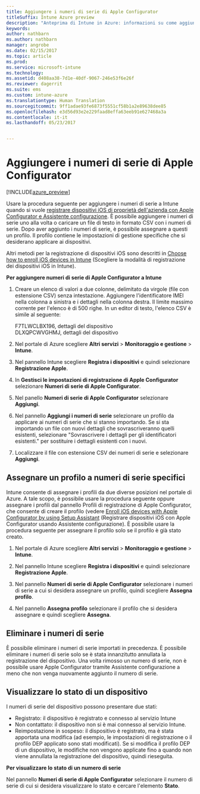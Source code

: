 ```yaml
---
title: Aggiungere i numeri di serie di Apple Configurator
titleSuffix: Intune Azure preview
description: "Anteprima di Intune in Azure: informazioni su come aggiungere numeri di serie a dispositivi iOS di proprietà dell&quot;azienda con Apple Configurator."
keywords: 
author: nathbarn
ms.author: nathbarn
manager: angrobe
ms.date: 02/15/2017
ms.topic: article
ms.prod: 
ms.service: microsoft-intune
ms.technology: 
ms.assetid: d408aa38-7d1e-40df-9067-246e53f6e26f
ms.reviewer: dagerrit
ms.suite: ems
ms.custom: intune-azure
ms.translationtype: Human Translation
ms.sourcegitcommit: 9ff1adae93fe6873f5551cf58b1a2e89638dee85
ms.openlocfilehash: e3d56d93e2e229faad8effa63eeb91e627468a3a
ms.contentlocale: it-it
ms.lasthandoff: 05/23/2017


---
```


# <a name="add-apple-configurator-serial-numbers"></a>Aggiungere i numeri di serie di Apple Configurator

[!INCLUDE[azure_preview](./includes/azure_preview.md)]

Usare la procedura seguente per aggiungere i numeri di serie a Intune quando si vuole [registrare dispositivi iOS di proprietà dell'azienda con Apple Configurator e Assistente configurazione](apple-configurator-setup-assistant-enroll-ios.md). È possibile aggiungere i numeri di serie uno alla volta o caricare un file di testo in formato CSV con i numeri di serie. Dopo aver aggiunto i numeri di serie, è possibile assegnare a questi un profilo. Il profilo contiene le impostazioni di gestione specifiche che si desiderano applicare ai dispositivi.

Altri metodi per la registrazione di dispositivi iOS sono descritti in [Choose how to enroll iOS devices in Intune](enrollment-method-choose-ios.md) (Scegliere la modalità di registrazione dei dispositivi iOS in Intune).

**Per aggiungere numeri di serie di Apple Configurator a Intune**

1. Creare un elenco di valori a due colonne, delimitato da virgole (file con estensione CSV) senza intestazione. Aggiungere l'identificatore IMEI nella colonna a sinistra e i dettagli nella colonna destra. Il limite massimo corrente per l'elenco è di 500 righe. In un editor di testo, l'elenco CSV è simile al seguente:

    F7TLWCLBX196, dettagli del dispositivo</br>
    DLXQPCWVGHMJ, dettagli del dispositivo

2. Nel portale di Azure scegliere **Altri servizi** > **Monitoraggio e gestione** > **Intune**.

3.  Nel pannello Intune scegliere **Registra i dispositivi** e quindi selezionare **Registrazione Apple**.

4. In **Gestisci le impostazioni di registrazione di Apple Configurator** selezionare **Numeri di serie di Apple Configurator**.

5. Nel panello **Numeri di serie di Apple Configurator** selezionare **Aggiungi**.

6. Nel pannello **Aggiungi i numeri di serie** selezionare un profilo da applicare ai numeri di serie che si stanno importando. Se si sta importando un file con nuovi dettagli che sovrascriveranno quelli esistenti, selezionare "Sovrascrivere i dettagli per gli identificatori esistenti." per sostituire i dettagli esistenti con i nuovi.

7. Localizzare il file con estensione CSV dei numeri di serie e selezionare **Aggiungi**.

## <a name="assign-a-profile-to-specific-serial-numbers"></a>Assegnare un profilo a numeri di serie specifici

Intune consente di assegnare i profili da due diverse posizioni nel portale di Azure. A tale scopo, è possibile usare la procedura seguente oppure assegnare i profili dal pannello Profili di registrazione di Apple Configurator, che consente di creare il profilo (vedere [Enroll iOS devices with Apple Configurator by using Setup Assistant](apple-configurator-setup-assistant-enroll-ios.md) (Registrare dispositivi iOS con Apple Configurator usando Assistente configurazione). È possibile usare la procedura seguente per assegnare il profilo solo se il profilo è già stato creato.

1. Nel portale di Azure scegliere **Altri servizi** > **Monitoraggio e gestione** > **Intune**.

2. Nel pannello Intune scegliere **Registra i dispositivi** e quindi selezionare **Registrazione Apple**.

3. Nel pannello **Numeri di serie di Apple Configurator** selezionare i numeri di serie a cui si desidera assegnare un profilo, quindi scegliere **Assegna profilo**.

4. Nel pannello **Assegna profilo** selezionare il profilo che si desidera assegnare e quindi scegliere **Assegna**.

## <a name="delete-serial-numbers"></a>Eliminare i numeri di serie
È possibile eliminare i numeri di serie importati in precedenza. È possibile eliminare i numeri di serie solo se è stata innanzitutto annullata la registrazione del dispositivo. Una volta rimosso un numero di serie, non è possibile usare Apple Configurator tramite Assistente configurazione a meno che non venga nuovamente aggiunto il numero di serie.

## <a name="view-the-state-of-a-device"></a>Visualizzare lo stato di un dispositivo
I numeri di serie del dispositivo possono presentare due stati:

- Registrato: il dispositivo è registrato e connesso al servizio Intune
- Non contattato: il dispositivo non si è mai connesso al servizio Intune.
- Reimpostazione in sospeso: il dispositivo è registrato, ma è stata apportata una modifica (ad esempio, le impostazioni di registrazione o il profilo DEP applicato sono stati modificati). Se si modifica il profilo DEP di un dispositivo, le modifiche non vengono applicate fino a quando non viene annullata la registrazione del dispositivo, quindi rieseguita.

**Per visualizzare lo stato di un numero di serie**

Nel pannello **Numeri di serie di Apple Configurator** selezionare il numero di serie di cui si desidera visualizzare lo stato e cercare l'elemento **Stato**.

